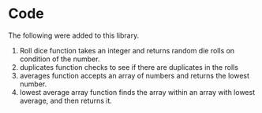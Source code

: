 # Code

The following were added to this library.

1. Roll dice function takes an integer and returns random die rolls on condition of the number.
2. duplicates function checks to see if there are duplicates in the rolls
3. averages function accepts an array of numbers and returns the lowest number.
4. lowest average array function finds the array within an array with lowest average, and then returns it.